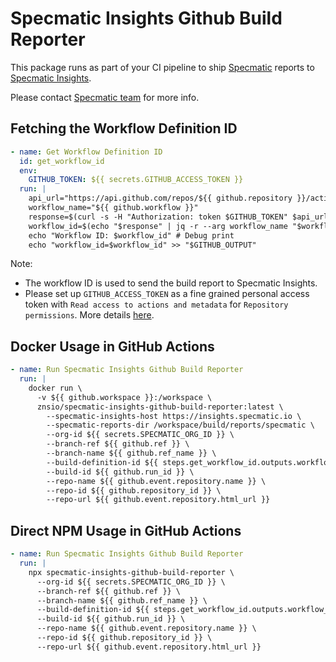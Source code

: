 # Specmatic Insights Github Build Reporter

This package runs as part of your CI pipeline to ship [Specmatic](https://specmatic.io/) reports to [Specmatic Insights](https://insights.specmatic.io/).

Please contact [Specmatic team](https://specmatic.io/contact-us/) for more info.

## Fetching the Workflow Definition ID
```yaml
- name: Get Workflow Definition ID
  id: get_workflow_id
  env:
    GITHUB_TOKEN: ${{ secrets.GITHUB_ACCESS_TOKEN }}
  run: |
    api_url="https://api.github.com/repos/${{ github.repository }}/actions/workflows"
    workflow_name="${{ github.workflow }}"
    response=$(curl -s -H "Authorization: token $GITHUB_TOKEN" $api_url)
    workflow_id=$(echo "$response" | jq -r --arg workflow_name "$workflow_name" '.workflows[] | select(.name == $workflow_name) | .id')
    echo "Workflow ID: $workflow_id" # Debug print
    echo "workflow_id=$workflow_id" >> "$GITHUB_OUTPUT"
```
Note:
  - The workflow ID is used to send the build report to Specmatic Insights.
  - Please set up `GITHUB_ACCESS_TOKEN` as a fine grained personal access token with `Read access to actions and metadata` for `Repository permissions`. More details [here](https://docs.github.com/en/authentication/keeping-your-account-and-data-secure/creating-a-personal-access-token).

## Docker Usage in GitHub Actions
```yaml
- name: Run Specmatic Insights Github Build Reporter
  run: |
    docker run \
      -v ${{ github.workspace }}:/workspace \
      znsio/specmatic-insights-github-build-reporter:latest \
        --specmatic-insights-host https://insights.specmatic.io \
        --specmatic-reports-dir /workspace/build/reports/specmatic \
        --org-id ${{ secrets.SPECMATIC_ORG_ID }} \
        --branch-ref ${{ github.ref }} \
        --branch-name ${{ github.ref_name }} \
        --build-definition-id ${{ steps.get_workflow_id.outputs.workflow_id }} \
        --build-id ${{ github.run_id }} \
        --repo-name ${{ github.event.repository.name }} \
        --repo-id ${{ github.repository_id }} \
        --repo-url ${{ github.event.repository.html_url }}
```

## Direct NPM Usage in GitHub Actions
```yaml
- name: Run Specmatic Insights Github Build Reporter
  run: |
    npx specmatic-insights-github-build-reporter \
      --org-id ${{ secrets.SPECMATIC_ORG_ID }} \
      --branch-ref ${{ github.ref }} \
      --branch-name ${{ github.ref_name }} \
      --build-definition-id ${{ steps.get_workflow_id.outputs.workflow_id }} \
      --build-id ${{ github.run_id }} \
      --repo-name ${{ github.event.repository.name }} \
      --repo-id ${{ github.repository_id }} \
      --repo-url ${{ github.event.repository.html_url }}
```
